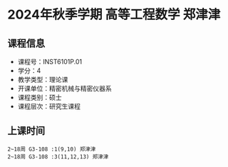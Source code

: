 # 2024年秋季学期 高等工程数学 郑津津






## 课程信息

- 课程号：INST6101P.01
- 学分：4
- 教学类型：理论课
- 开课单位：精密机械与精密仪器系
- 课程类别：硕士
- 课程层次：研究生课程

## 上课时间

```
2~18周 G3-108 :1(9,10) 郑津津
2~18周 G3-108 :3(11,12,13) 郑津津
```

